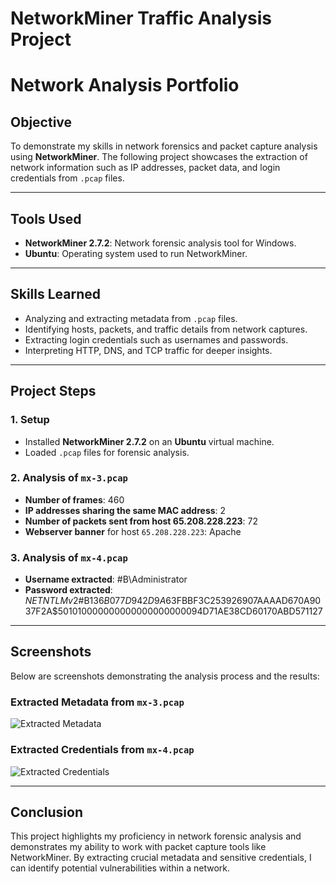 # NetworkMiner Traffic Analysis Project
# Network Analysis Portfolio

## Objective
To demonstrate my skills in network forensics and packet capture analysis using **NetworkMiner**. The following project showcases the extraction of network information such as IP addresses, packet data, and login credentials from `.pcap` files.

---

## Tools Used
- **NetworkMiner 2.7.2**: Network forensic analysis tool for Windows.
- **Ubuntu**: Operating system used to run NetworkMiner.

---

## Skills Learned
- Analyzing and extracting metadata from `.pcap` files.
- Identifying hosts, packets, and traffic details from network captures.
- Extracting login credentials such as usernames and passwords.
- Interpreting HTTP, DNS, and TCP traffic for deeper insights.

---

## Project Steps

### 1. Setup
- Installed **NetworkMiner 2.7.2** on an **Ubuntu** virtual machine.
- Loaded `.pcap` files for forensic analysis.

### 2. Analysis of `mx-3.pcap`
- **Number of frames**: 460
- **IP addresses sharing the same MAC address**: 2
- **Number of packets sent from host 65.208.228.223**: 72
- **Webserver banner** for host `65.208.228.223`: Apache

### 3. Analysis of `mx-4.pcap`
- **Username extracted**: #B\Administrator
- **Password extracted**: $NETNTLMv2$#B$136B077D942D9A63$FBBF3C253926907AAAAD670A9037F2A$501010000000000000000000094D71AE38CD60170ABD571127

---

## Screenshots
Below are screenshots demonstrating the analysis process and the results:

### Extracted Metadata from `mx-3.pcap`
![Extracted Metadata](https://github.com/user-attachments/assets/74897780-2fac-4286-90d3-f07828a5b9bc)

### Extracted Credentials from `mx-4.pcap`
![Extracted Credentials](https://github.com/user-attachments/assets/89e6fd05-70f8-40d2-83b2-10b88efe1fd0)


---

## Conclusion
This project highlights my proficiency in network forensic analysis and demonstrates my ability to work with packet capture tools like NetworkMiner. By extracting crucial metadata and sensitive credentials, I can identify potential vulnerabilities within a network.



